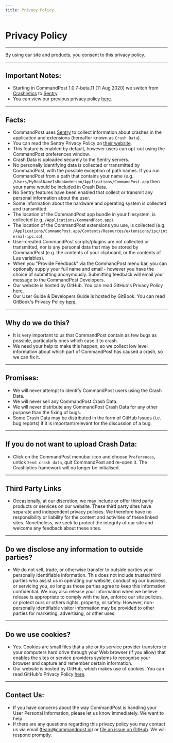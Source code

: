 ```yaml
---
title: Privacy Policy
---
```


# Privacy Policy
---

By using our site and products, you consent to this privacy policy.

---

## Important Notes:
 * Starting in CommandPost 1.0.7-beta.11 (11 Aug 2020) we switch from [Crashlytics](https://fabric.io) to [Sentry](https://sentry.io).
 * You can view our previous privacy policy [here](https://github.com/CommandPost/CommandPost-UserGuide/blob/54fe4b0358fb1fdbbce898eafa7637626cfa5931/privacy_credits/privacy_policy/README.md).

---

## Facts:
* CommandPost uses [Sentry](https://sentry.io) to collect information about crashes in the application and extensions (hereafter known as `Crash Data`).
* You can read the Sentry Privacy Policy on [their website](https://sentry.io/privacy/).
* This feature is enabled by default, however users can opt-out using the CommandPost preferences window.
* Crash Data is uploaded securely to the Sentry servers.
* No personally identifying data is collected or transmitted by CommandPost, with the possible exception of path names. If you run CommandPost from a path that contains your name (e.g. `/Users/MyRealNameIsBobAnderson/Applications/CommandPost.app` then your name would be included in Crash Data.
* No Sentry features have been enabled that collect or transmit any personal information about the user.
* Some information about the hardware and operating system is collected and transmitted.
* The location of the CommandPost app bundle in your filesystem, is collected (e.g. `/Applications/CommandPost.app`).
* The location of the CommandPost extensions you use, is collected (e.g. `/Applications/CommandPost.app/Contents/Resources/extensions/ipc/internal-ipc.so`).
* User-created CommandPost scripts/plugins are not collected or transmitted, nor is any personal data that may be stored by CommandPost (e.g. the contents of your clipboard, or the contents of Lua variables).
* When you "Provide Feedback" via the CommandPost menu bar, you can optionally supply your full name and email - however you have the choice of submitting anonymously. Submitting feedback will email your message to the CommandPost Developers.
* Our website is hosted by GitHub. You can read GitHub's Privacy Policy [here](https://help.github.com/articles/github-privacy-statement/).
* Our User Guide & Developers Guide is hosted by GitBook. You can read GitBook's Privacy Policy [here](https://legacy.gitbook.com/privacy).

---

## Why do we do this?
* It is very important to us that CommandPost contain as few bugs as possible, particularly ones which case it to crash.
* We need your help to make this happen, so we collect low level information about which part of CommandPost has caused a crash, so we can fix it.

---

## Promises:
* We will never attempt to identify CommandPost users using the Crash Data.
* We will never sell any CommandPost Crash Data.
* We will never distribute any CommandPost Crash Data for any other purpose than the fixing of bugs.
* Some Crash Data may be distributed in the form of GitHub Issues (i.e. bug reports) if it is important/relevant for the discussion of a bug.

---

## If you do not want to upload Crash Data:
* Click on the CommandPost menubar icon and choose `Preferences`, untick `Send crash data`, quit CommandPost and re-open it. The Crashlytics framework will no longer be initialised.

---

## Third Party Links
* Occasionally, at our discretion, we may include or offer third party products or services on our website. These third party sites have separate and independent privacy policies. We therefore have no responsibility or liability for the content and activities of these linked sites. Nonetheless, we seek to protect the integrity of our site and welcome any feedback about these sites.

---

## Do we disclose any information to outside parties?
* We do not sell, trade, or otherwise transfer to outside parties your personally identifiable information. This does not include trusted third parties who assist us in operating our website, conducting our business, or servicing you, so long as those parties agree to keep this information confidential. We may also release your information when we believe release is appropriate to comply with the law, enforce our site policies, or protect ours or others rights, property, or safety. However, non-personally identifiable visitor information may be provided to other parties for marketing, advertising, or other uses.

---

## Do we use cookies?
* Yes. Cookies are small files that a site or its service provider transfers to your computers hard drive through your Web browser (if you allow) that enables the sites or service providers systems to recognise your browser and capture and remember certain information.
* Our website is hosted by GitHub, which makes use of cookies. You can read GitHub's Privacy Policy [here](https://help.github.com/articles/github-privacy-statement/).

---

## Contact Us:
* If you have concerns about the way CommandPost is handling your User Personal Information, please let us know immediately. We want to help.
* If there are any questions regarding this privacy policy you may contact us via email (team@commandpost.io) or [file an issue on GitHub](https://github.com/CommandPost/CommandPost/issues). We will respond promptly.